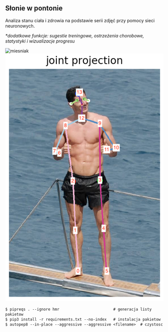## Słonie w pontonie

Analiza stanu ciała i zdrowia na podstawie serii zdjęć przy pomocy sieci neuronowych.

_*dodatkowe funkcje: sugestie treningowe, ostrzeżenia chorobowe, statystyki i wizualizacje progresu_

![miesniak](jpg/1.jpg)
![lewy w pelnej klasie](keypoints_pose_18.png)

```
$ pipreqs . --ignore hmr                        # generacja listy pakietow
$ pip3 install -r requirements.txt --no-index   # instalacja pakietow
$ autopep8 --in-place --aggressive --aggressive <filename>  # czystosc
```
